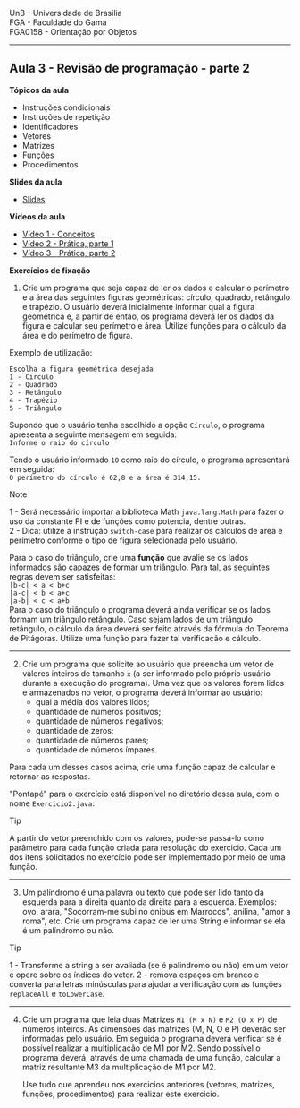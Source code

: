 UnB - Universidade de Brasilia  
FGA - Faculdade do Gama  
FGA0158 - Orientação por Objetos

---

## Aula 3 - Revisão de programação - parte 2

**Tópicos da aula**
- Instruções condicionais
- Instruções de repetição
- Identificadores
- Vetores
- Matrizes
- Funções
- Procedimentos

**Slides da aula**

* [Slides](https://docs.google.com/presentation/d/1FxvKa4ueOEJT-cf7Lo-zZUz64PFOtQWv0xCUqBbz3ro/edit?usp=sharing)

**Vídeos da aula**

* [Vídeo 1 - Conceitos](https://www.youtube.com/watch?v=3Ub9zo6zSOs)
* [Vídeo 2 - Prática, parte 1](https://www.youtube.com/watch?v=sR8yt0iqPSk)
* [Vídeo 3 - Prática, parte 2](https://www.youtube.com/watch?v=LpNDPsdxvDo)

**Exercícios de fixação**

1. Crie um programa que seja capaz de ler os dados e calcular o perímetro e a
   área das seguintes figuras geométricas: círculo, quadrado, retângulo e
   trapézio. O usuário deverá inicialmente informar qual a figura geométrica e,
   a partir de então, os programa deverá ler os dados da figura e calcular seu
   perímetro e área. Utilize funções para o cálculo da área e do perímetro de
   figura.   

Exemplo de utilização:  

```
Escolha a figura geométrica desejada  
1 - Circulo  
2 - Quadrado  
3 - Retângulo  
4 - Trapézio  
5 - Triângulo
```

Supondo que o usuário tenha escolhido a opção ```Círculo```, o programa
apresenta a seguinte mensagem em seguida:  
```Informe o raio do círculo```  

Tendo o usuário informado ```10``` como raio do círculo, o programa apresentará
em seguida:  
```O perímetro do círculo é 62,8 e a área é 314,15.```
        
   > [!NOTE]
   > 1 - Será necessário importar a biblioteca Math ```java.lang.Math```
   > para fazer o uso da constante PI e de funções como potencia, dentre outras.   
   > 2 - Dica: utilize a instrução `switch-case` para realizar os cálculos de
   > área e perímetro conforme o tipo de figura selecionada pelo usuário.  


Para o caso do triângulo, crie uma **função** que avalie se os lados informados
são capazes de formar um triângulo. Para tal, as seguintes regras devem ser
satisfeitas:  
```|b-c| < a < b+c```  
```|a-c| < b < a+c```  
```|a-b| < c < a+b```  
Para o caso do triângulo o programa deverá ainda verificar se os lados formam um
triângulo retângulo. Caso sejam lados de um triângulo retângulo, o cálculo da
área deverá ser feito através da fórmula do Teorema de Pitágoras. Utilize uma
função para fazer tal verificação e cálculo.

--------------------------------------------------------------------------

2. Crie um programa que solicite ao usuário que preencha um vetor de valores
   inteiros de tamanho ```x``` (a ser informado pelo próprio usuário durante a
execução do programa). Uma vez que os valores forem lidos e armazenados no
vetor, o programa deverá informar ao usuário:  
   * qual a média dos valores lidos;
   * quantidade de números positivos; 
   * quantidade de números negativos; 
   * quantidade de zeros; 
   * quantidade de números pares; 
   * quantidade de números ímpares.  

Para cada um desses casos acima, crie uma função capaz de calcular e retornar as
respostas.

"Pontapé" para o exercício está disponível no diretório dessa aula, com o nome
`Exercicio2.java`:


>[!TIP]
> A partir do vetor preenchido com os valores, pode-se passá-lo como parâmetro para cada função criada para resolução do exercicio. Cada um dos itens solicitados no exercício pode ser implementado por meio de uma função.
-------------------------------------------------------

3. Um palíndromo é uma palavra ou texto que pode ser lido tanto da esquerda para
   a direita quanto da direita para a esquerda. Exemplos: ovo, arara,
"Socorram-me subi no onibus em Marrocos", anilina, "amor a roma", etc. Crie um
programa capaz de ler uma String e informar se ela é um palíndromo ou não. 

> [!TIP]
> 1 - Transforme a string a ser avaliada (se é palindromo ou não) em um vetor e
> opere sobre os índices do vetor.
> 2 - remova espaços em branco e converta para letras minúsculas para ajudar a
> verificação com as funções ```replaceAll``` e ```toLowerCase```.


------------------------------------------------------ 

4. Crie um programa que leia duas Matrizes ```M1 (M x N)``` e ```M2 (O x P)```
   de números inteiros.  As dimensões das matrizes (M, N, O e P) deverão ser
informadas pelo usuário. Em seguida o programa deverá verificar se é possível
realizar a multiplicação de M1 por M2. Sendo possível o programa deverá, através
de uma chamada de uma função, calcular a matriz resultante M3 da multiplicação
de M1 por M2. 

   Use tudo que aprendeu nos exercicios anteriores (vetores, matrizes, funções,
procedimentos) para realizar este exercicio.
